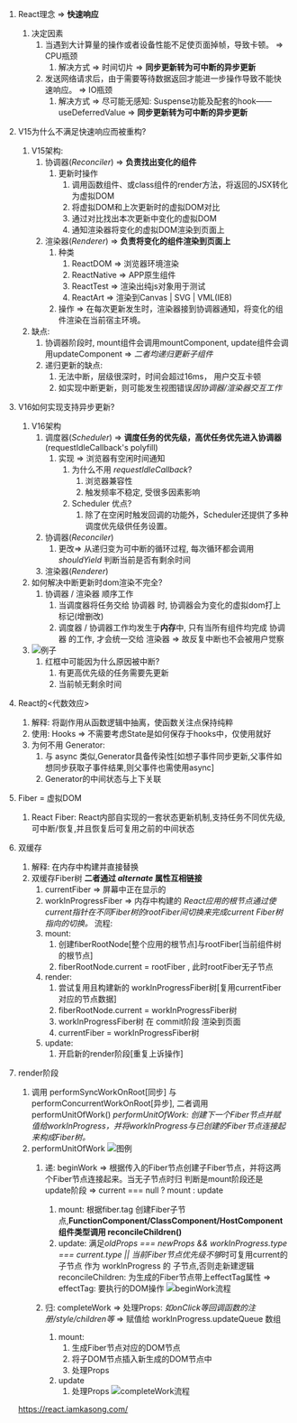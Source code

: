 1. React理念 => **快速响应**
   1. 决定因素
      1. 当遇到大计算量的操作或者设备性能不足使页面掉帧，导致卡顿。 => CPU瓶颈
         1. 解决方式 => 时间切片 => **同步更新转为可中断的异步更新**
      2. 发送网络请求后，由于需要等待数据返回才能进一步操作导致不能快速响应。 => IO瓶颈
         1. 解决方式 => 尽可能无感知: Suspense功能及配套的hook——useDeferredValue => **同步更新转为可中断的异步更新**

2. V15为什么不满足快速响应而被重构?
   1. V15架构:
      1. 协调器(*Reconciler*) => **负责找出变化的组件**
         1. 更新时操作
            1. 调用函数组件、或class组件的render方法，将返回的JSX转化为虚拟DOM
            2. 将虚拟DOM和上次更新时的虚拟DOM对比
            3. 通过对比找出本次更新中变化的虚拟DOM
            4. 通知渲染器将变化的虚拟DOM渲染到页面上
      2. 渲染器(*Renderer*) => **负责将变化的组件渲染到页面上**
         1. 种类
            1. ReactDOM => 浏览器环境渲染
            2. ReactNative => APP原生组件
            3. ReactTest => 渲染出纯js对象用于测试
            4. ReactArt => 渲染到Canvas | SVG | VML(IE8)
         2. 操作 => 在每次更新发生时，渲染器接到协调器通知，将变化的组件渲染在当前宿主环境。
   2. 缺点:
      1. 协调器阶段时, mount组件会调用mountComponent, update组件会调用updateComponent => *二者均递归更新子组件*
      2. 递归更新的缺点:
         1. 无法中断，层级很深时，时间会超过16ms， 用户交互卡顿
         2. 如实现中断更新，则可能发生视图错误*因协调器/渲染器交互工作*
3. V16如何实现支持异步更新?
   1. V16架构
      1. 调度器(*Scheduler*) => **调度任务的优先级，高优任务优先进入协调器** (requestIdleCallback's polyfill)
         1. 实现 => 浏览器有空闲时间通知
            1. 为什么不用 *requestIdleCallback*?
               1. 浏览器兼容性
               2. 触发频率不稳定, 受很多因素影响
            2. Scheduler 优点? 
               1. 除了在空闲时触发回调的功能外，Scheduler还提供了多种调度优先级供任务设置。
      2. 协调器(*Reconciler*)
         1. 更改=> 从递归变为可中断的循环过程, 每次循环都会调用 *shouldYield* 判断当前是否有剩余时间
      3. 渲染器(*Renderer*)
   2. 如何解决中断更新时dom渲染不完全?
      1. 协调器 / 渲染器 顺序工作
         1. 当调度器将任务交给 协调器 时, 协调器会为变化的虚拟dom打上标记(增删改)
         2. 调度器 / 协调器工作均发生于**内存**中, 只有当所有组件均完成 协调器 的工作, 才会统一交给 渲染器 => 故反复中断也不会被用户觉察
   3. ![例子](https://react.iamkasong.com/img/process.png)
      1. 红框中可能因为什么原因被中断?
         1. 有更高优先级的任务需要先更新
         2. 当前帧无剩余时间
4. React的<代数效应>
   1. 解释: 将副作用从函数逻辑中抽离，使函数关注点保持纯粹
   2. 使用: Hooks => 不需要考虑State是如何保存于hooks中，仅使用就好
   3. 为何不用 Generator:
      1. 与 async 类似,Generator具备传染性[如想子事件同步更新,父事件如想同步获取子事件结果,则父事件也需使用async]
      2. Generator的中间状态与上下关联
5. Fiber = 虚拟DOM
   1. React Fiber: React内部自实现的一套状态更新机制,支持任务不同优先级,可中断/恢复,并且恢复后可复用之前的中间状态
6. 双缓存
   1. 解释: 在内存中构建并直接替换
   2. 双缓存Fiber树 **二者通过 *alternate* 属性互相链接**
      1. currentFiber => 屏幕中正在显示的
      2. workInProgressFiber => 内存中构建的
   *React应用的根节点通过使current指针在不同Fiber树的rootFiber间切换来完成current Fiber树指向的切换。*
   流程:
      1. mount:
         1. 创建fiberRootNode[整个应用的根节点]与rootFiber[当前组件树的根节点]
         2. fiberRootNode.current = rootFiber , 此时rootFiber无子节点
      2. render:
         1. 尝试复用且构建新的 workInProgressFiber树[复用currentFiber对应的节点数据]
         2. fiberRootNode.current = workInProgressFiber树
         3. workInProgressFiber树 在 commit阶段 渲染到页面
         4. currentFiber = workInProgressFiber树
      3. update:
         1. 开启新的render阶段[重复上诉操作]
7. render阶段
   1. 调用 performSyncWorkOnRoot[同步] 与 performConcurrentWorkOnRoot[异步], 二者调用 performUnitOfWork()  *performUnitOfWork: 创建下一个Fiber节点并赋值给workInProgress，并将workInProgress与已创建的Fiber节点连接起来构成Fiber树。*
   2. performUnitOfWork ![图例](https://react.iamkasong.com/img/fiber.png)
      1. 递: beginWork => 根据传入的Fiber节点创建子Fiber节点，并将这两个Fiber节点连接起来。当无子节点时归
         判断是mount阶段还是update阶段 => current === null ? mount : update
            1. mount: 根据fiber.tag 创建Fiber子节点,**FunctionComponent/ClassComponent/HostComponent组件类型调用 reconcileChildren()**
            2. update: 满足*oldProps === newProps && workInProgress.type === current.type || 当前Fiber节点优先级不够*时可复用current的子节点 作为 workInProgress 的 子节点,否则走新建逻辑
            reconcileChildren: 为生成的Fiber节点带上effectTag属性 => effectTag: 要执行的DOM操作
            ![beginWork流程](https://react.iamkasong.com/img/beginWork.png)

            
      2. 归: completeWork => 处理Props: *如onClick等回调函数的注册/style/children等* => 赋值给 workInProgress.updateQueue 数组
         1. mount:
            1. 生成Fiber节点对应的DOM节点
            2. 将子DOM节点插入新生成的DOM节点中
            3. 处理Props 
         2. update
            1. 处理Props
            ![completeWork流程](https://react.iamkasong.com/img/completeWork.png)


   https://react.iamkasong.com/
   